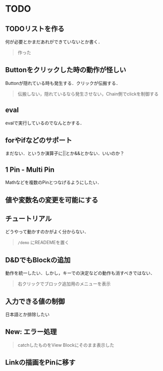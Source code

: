 # TODO

## TODOリストを作る

何が必要とかまだあれができていないとか書く．

> 作った

## Buttonをクリックした時の動作が怪しい

Buttonが隠れている時も発生する．クリックが伝搬する．

> 伝搬しない，隠れているなら発生させない，Chain側でclickを制御する

## eval

evalで実行しているのでなんとかする．

## forやifなどのサポート

まだない．というか演算子に||とか&&とかない．いいのか？

## 1 Pin - Multi Pin

Mathなどを複数のPinとつなげるようにしたい．

## 値や変数名の変更を可能にする

## チュートリアル

どうやって動かすのかがよく分からない．

> `/demo` にREADEMEを置く

## D&DでもBlockの追加

動作を統一したい．しかし，キーでの決定などの動作も消すべきではない．

> 右クリックでブロック追加用のメニューを表示

## 入力できる値の制御

日本語とか排除したい

## New: エラー処理

> catchしたものをView Blockにそのまま表示した

## Linkの描画をPinに移す
